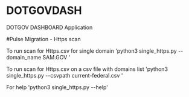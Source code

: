 # DOTGOVDASH
DOTGOV DASHBOARD Application


#Pulse Migration -  Https scan

To run scan for Https.csv for single domain 'python3 single_https.py --domain_name SAM.GOV '

To run scan for Https.csv on a csv file with domains list 'python3 single_https.py --csvpath current-federal.csv '

For help 'python3 single_https.py --help'
